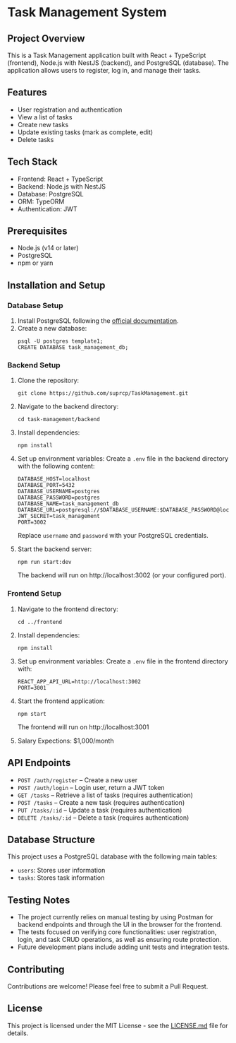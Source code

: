 # Task Management System

## Project Overview

This is a Task Management application built with React + TypeScript (frontend), Node.js with NestJS (backend), and PostgreSQL (database). The application allows users to register, log in, and manage their tasks.

## Features

- User registration and authentication
- View a list of tasks
- Create new tasks
- Update existing tasks (mark as complete, edit)
- Delete tasks

## Tech Stack

- Frontend: React + TypeScript
- Backend: Node.js with NestJS
- Database: PostgreSQL
- ORM: TypeORM
- Authentication: JWT

## Prerequisites

- Node.js (v14 or later)
- PostgreSQL
- npm or yarn

## Installation and Setup

### Database Setup

1. Install PostgreSQL following the [official documentation](https://www.postgresql.org/download/).
2. Create a new database:
   ```
   psql -U postgres template1;
   CREATE DATABASE task_management_db;
   ```

### Backend Setup

1. Clone the repository:
   ```
   git clone https://github.com/suprcp/TaskManagement.git
   ```

2. Navigate to the backend directory:
   ```
   cd task-management/backend
   ```

3. Install dependencies:
   ```
   npm install
   ```

4. Set up environment variables:
   Create a `.env` file in the backend directory with the following content:
   ```
   DATABASE_HOST=localhost
   DATABASE_PORT=5432
   DATABASE_USERNAME=postgres
   DATABASE_PASSWORD=postgres
   DATABASE_NAME=task_management_db
   DATABASE_URL=postgresql://$DATABASE_USERNAME:$DATABASE_PASSWORD@localhost:$DATABASE_PORT/$DATABASE_NAME
   JWT_SECRET=task_management
   PORT=3002
   ```
   Replace `username` and `password` with your PostgreSQL credentials.

5. Start the backend server:
   ```
   npm run start:dev
   ```
   The backend will run on http://localhost:3002 (or your configured port).

### Frontend Setup

1. Navigate to the frontend directory:
   ```
   cd ../frontend
   ```

2. Install dependencies:
   ```
   npm install
   ```

3. Set up environment variables:
   Create a `.env` file in the frontend directory with:
   ```
   REACT_APP_API_URL=http://localhost:3002
   PORT=3001
   ```

4. Start the frontend application:
   ```
   npm start
   ```
   The frontend will run on http://localhost:3001

5. Salary Expections:
   $1,000/month

## API Endpoints

- `POST /auth/register` – Create a new user
- `POST /auth/login` – Login user, return a JWT token
- `GET /tasks` – Retrieve a list of tasks (requires authentication)
- `POST /tasks` – Create a new task (requires authentication)
- `PUT /tasks/:id` – Update a task (requires authentication)
- `DELETE /tasks/:id` – Delete a task (requires authentication)

## Database Structure

This project uses a PostgreSQL database with the following main tables:
- `users`: Stores user information
- `tasks`: Stores task information

## Testing Notes

- The project currently relies on manual testing by using Postman for backend endpoints and through the UI in the browser for the frontend.
- The tests focused on verifying core functionalities: user registration, login, and task CRUD operations, as well as ensuring route protection.
- Future development plans include adding unit tests and integration tests.

## Contributing

Contributions are welcome! Please feel free to submit a Pull Request.

## License

This project is licensed under the MIT License - see the [LICENSE.md](LICENSE.md) file for details.
